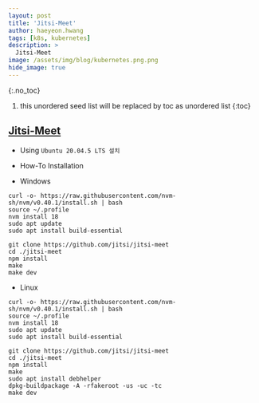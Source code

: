 ```yaml
---
layout: post
title: 'Jitsi-Meet' 
author: haeyeon.hwang
tags: [k8s, kubernetes]
description: >
  Jitsi-Meet 
image: /assets/img/blog/kubernetes.png.png
hide_image: true
---
```


{:.no_toc}
1. this unordered seed list will be replaced by toc as unordered list
{:toc}

## [Jitsi-Meet](https://jitsi.github.io/handbook/docs/dev-guide/dev-guide-web-jitsi-meet/)

- Using `Ubuntu 20.04.5 LTS 설치`
- How-To Installation

- Windows

~~~console
curl -o- https://raw.githubusercontent.com/nvm-sh/nvm/v0.40.1/install.sh | bash
source ~/.profile
nvm install 18
sudo apt update
sudo apt install build-essential

git clone https://github.com/jitsi/jitsi-meet
cd ./jitsi-meet
npm install
make
make dev
~~~

- Linux

~~~console
curl -o- https://raw.githubusercontent.com/nvm-sh/nvm/v0.40.1/install.sh | bash
source ~/.profile
nvm install 18
sudo apt update
sudo apt install build-essential

git clone https://github.com/jitsi/jitsi-meet
cd ./jitsi-meet
npm install
make
sudo apt install debhelper
dpkg-buildpackage -A -rfakeroot -us -uc -tc
make dev
~~~
